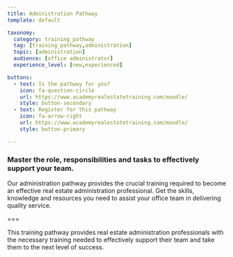 ```yaml
---
title: Administration Pathway
template: default

taxonomy:
  category: training_pathway
  tag: [training_pathway,administration]
  topic: [administration]
  audience: [office administrator]
  experience_level: [new,experienced]

buttons:
  - text: Is the pathway for you?
    icon: fa-question-circle
    url: https://www.academyrealestatetraining.com/moodle/
    style: button-secondary
  - text: Register for this pathway
    icon: fa-arrow-right
    url: https://www.academyrealestatetraining.com/moodle/
    style: button-primary

---
```


### Master the role, responsibilities and tasks to effectively support your team.

Our administration pathway provides the crucial training required to become an effective real estate administration professional. Get the skills, knowledge and resources you need to assist your office team in delivering quality service.

===

This training pathway provides real estate administration professionals with the necessary training needed to effectively support their team and take them to the next level of success.
